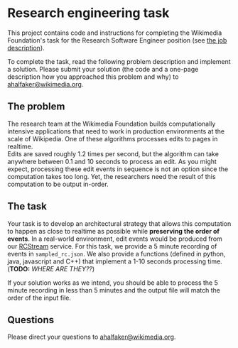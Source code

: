 # Research engineering task

This project contains code and instructions for completing the Wikimedia
Foundation's task for the Research Software Engineer position (see
[the job description](https://boards.greenhouse.io/wikimedia/jobs/96659)).

To complete the task, read the following problem description and implement a
solution.  Please submit your solution (the code and a one-page description
how you approached this problem and why) to ahalfaker@wikimedia.org.

## The problem

The research team at the Wikimedia Foundation builds computationally intensive
applications that need to work in production environments at the scale of
Wikipedia.  One of these algorithms processes edits to pages in realtime.  
Edits are saved roughly 1.2 times per second, but the algorithm can take
anywhere between 0.1 and 10 seconds to process an edit.  As you might expect,
processing these edit events in sequence is not an option since the computation
takes too long.  Yet, the researchers need the result of this computation to be
output in-order.

## The task

Your task is to develop an architectural strategy that allows this computation
to happen as close to realtime as possible while **preserving the order of
events**. In a real-world environment, edit events would be produced from our
[RCStream](https://wikitech.wikimedia.org/wiki/RCStream) service.  For this
task, we provide a 5 minute recording of events in `sampled_rc.json`.  We also
provide a functions (defined in python, java, javascript and C++) that
implement a 1-10 seconds processing time. (**TODO:** *WHERE ARE THEY??*)

If your solution works as we intend, you should be able to process the 5
minute recording in less than 5 minutes and the output file will match the
order of the input file.

## Questions

Please direct your questions to ahalfaker@wikimedia.org.
